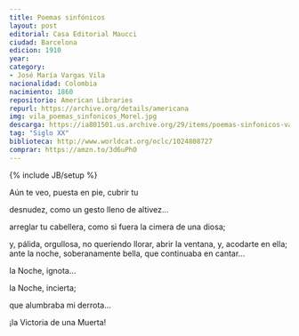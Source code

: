 ```yaml
---
title: Poemas sinfónicos
layout: post
editorial: Casa Editorial Maucci
ciudad: Barcelona
edicion: 1910
year: 
category:
- José María Vargas Vila
nacionalidad: ‎Colombia
nacimiento: 1860
repositorio: American Libraries
repurl: https://archive.org/details/americana
img: vila_poemas_sinfonicos_Morel.jpg
descarga: https://ia801501.us.archive.org/29/items/poemas-sinfonicos-vargas-vila-jose-maria/Poemas%20sinf%C3%B3nicos%20-%20Vargas%20Vila%2C%20Jos%C3%A9%20Mar%C3%ADa.pdf
tag: "Siglo XX"
biblioteca: http://www.worldcat.org/oclc/1024808727
comprar: https://amzn.to/3d6uPhO
---
```

{% include JB/setup %}

Aún te veo, puesta en pie, cubrir tu
 
desnudez, como un gesto lleno de altivez...
 
arreglar tu cabellera, como si fuera la cimera de una diosa;
 
y, pálida, orgullosa, no queriendo llorar, abrir la ventana, y, acodarte en ella; ante la noche, soberanamente bella, que continuaba en cantar...

la Noche, ignota...
 
la Noche, incierta;
 
que alumbraba mi derrota...
 
¡la Victoria de una Muerta!
